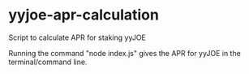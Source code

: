 # yyjoe-apr-calculation
Script to calculate APR for staking yyJOE

Running the command "node index.js" gives the APR for yyJOE in the terminal/command line.
